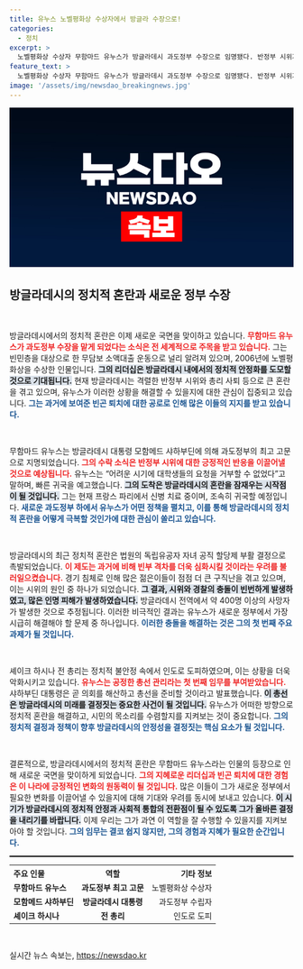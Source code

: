 ```yaml
---
title: 유누스 노벨평화상 수상자에서 방글라 수장으로!
categories:
  - 정치
excerpt: >
  노벨평화상 수상자 무함마드 유누스가 방글라데시 과도정부 수장으로 임명됐다. 반정부 시위가 격렬한 가운데, 그는 혼란을 수습하고 공정한 총선 실시를 위한 최전선에 나선다. 과연 유누스가 이 위기를 극복할 수 있을까?
feature_text: >
  노벨평화상 수상자 무함마드 유누스가 방글라데시 과도정부 수장으로 임명됐다. 반정부 시위가 격렬한 가운데, 그는 혼란을 수습하고 공정한 총선 실시를 위한 최전선에 나선다. 과연 유누스가 이 위기를 극복할 수 있을까?
image: '/assets/img/newsdao_breakingnews.jpg'
---
```


<p><img src="/assets/img/newsdao_breakingnews.jpg" alt="implanttips 속보" /></p>

<h2 data-ke-size="size26">방글라데시의 정치적 혼란과 새로운 정부 수장</h2>

<p data-ke-size="size16">&nbsp;</p>  

<p>방글라데시에서의 정치적 혼란은 이제 새로운 국면을 맞이하고 있습니다. <b><span style="color: #ee2323;">무함마드 유누스가 과도정부 수장을 맡게 되었다는 소식은 전 세계적으로 주목을 받고 있습니다.</span></b> 그는 빈민층을 대상으로 한 무담보 소액대출 운동으로 널리 알려져 있으며, 2006년에 노벨평화상을 수상한 인물입니다. <b><span style="background-color: #21538527;">그의 리더십은 방글라데시 내에서의 정치적 안정화를 도모할 것으로 기대됩니다.</span></b> 현재 방글라데시는 격렬한 반정부 시위와 총리 사퇴 등으로 큰 혼란을 겪고 있으며, 유누스가 이러한 상황을 해결할 수 있을지에 대한 관심이 집중되고 있습니다. <b><span style="color: #1a5490;">그는 과거에 보여준 빈곤 퇴치에 대한 공로로 인해 많은 이들의 지지를 받고 있습니다.</span></b></p>

<p data-ke-size="size16">&nbsp;</p>

<p>무함마드 유누스는 방글라데시 대통령 모함메드 샤하부딘에 의해 과도정부의 최고 고문으로 지명되었습니다. <b><span style="color: #ee2323;">그의 수락 소식은 반정부 시위에 대한 긍정적인 반응을 이끌어낼 것으로 예상됩니다.</span></b> 유누스는 “어려운 시기에 대학생들의 요청을 거부할 수 없었다”고 말하며, 빠른 귀국을 예고했습니다. <b><span style="background-color: #21538527;">그의 도착은 방글라데시의 혼란을 잠재우는 시작점이 될 것입니다.</span></b> 그는 현재 프랑스 파리에서 신병 치료 중이며, 조속히 귀국할 예정입니다. <b><span style="color: #1a5490;">새로운 과도정부 하에서 유누스가 어떤 정책을 펼치고, 이를 통해 방글라데시의 정치적 혼란을 어떻게 극복할 것인가에 대한 관심이 쏠리고 있습니다.</span></b></p>

<p data-ke-size="size16">&nbsp;</p>

<p>방글라데시의 최근 정치적 혼란은 법원의 독립유공자 자녀 공직 할당제 부활 결정으로 촉발되었습니다. <b><span style="color: #ee2323;">이 제도는 과거에 비해 빈부 격차를 더욱 심화시킬 것이라는 우려를 불러일으켰습니다.</span></b> 경기 침체로 인해 많은 젊은이들이 점점 더 큰 구직난을 겪고 있으며, 이는 시위의 원인 중 하나가 되었습니다. <b><span style="background-color: #21538527;">그 결과, 시위와 경찰의 충돌이 빈번하게 발생하였고, 많은 인명 피해가 발생하였습니다.</span></b> 방글라데시 전역에서 약 400명 이상의 사망자가 발생한 것으로 추정됩니다. 이러한 비극적인 결과는 유누스가 새로운 정부에서 가장 시급히 해결해야 할 문제 중 하나입니다. <b><span style="color: #1a5490;">이러한 충돌을 해결하는 것은 그의 첫 번째 주요 과제가 될 것입니다.</span></b></p>

<p data-ke-size="size16">&nbsp;</p>

<p>셰이크 하시나 전 총리는 정치적 불안정 속에서 인도로 도피하였으며, 이는 상황을 더욱 악화시키고 있습니다. <b><span style="color: #ee2323;">유누스는 공정한 총선 관리라는 첫 번째 임무를 부여받았습니다.</span></b> 샤하부딘 대통령은 곧 의회를 해산하고 총선을 준비할 것이라고 발표했습니다. <b><span style="background-color: #21538527;">이 총선은 방글라데시의 미래를 결정짓는 중요한 사건이 될 것입니다.</span></b> 유누스가 어떠한 방향으로 정치적 혼란을 해결하고, 시민의 목소리를 수렴할지를 지켜보는 것이 중요합니다. <b><span style="color: #1a5490;">그의 정치적 결정과 정책이 향후 방글라데시의 안정성을 결정짓는 핵심 요소가 될 것입니다.</span></b></p>

<p data-ke-size="size16">&nbsp;</p>

<p>결론적으로, 방글라데시에서의 정치적 혼란은 무함마드 유누스라는 인물의 등장으로 인해 새로운 국면을 맞이하게 되었습니다. <b><span style="color: #ee2323;">그의 지혜로운 리더십과 빈곤 퇴치에 대한 경험은 이 나라에 긍정적인 변화의 원동력이 될 것입니다.</span></b> 많은 이들이 그가 새로운 정부에서 필요한 변화를 이끌어낼 수 있을지에 대해 기대와 우려를 동시에 보내고 있습니다. <b><span style="background-color: #21538527;">이 시기가 방글라데시의 정치적 안정과 사회적 통합의 전환점이 될 수 있도록 그가 올바른 결정을 내리기를 바랍니다.</span></b> 이제 우리는 그가 과연 이 역할을 잘 수행할 수 있을지를 지켜보아야 할 것입니다. <b><span style="color: #1a5490;">그의 임무는 결코 쉽지 않지만, 그의 경험과 지혜가 필요한 순간입니다.</span></b></p>

<hr style="height: 2px; background-color: #000000; border: none;">

<table style="width: 100%; border-collapse: collapse;">
    <tr>
        <th style="text-align: left;">주요 인물</th>
        <th style="text-align: center;">역할</th>
        <th style="text-align: right;">기타 정보</th>
    </tr>
    <tr>
        <td style="text-align: left;"><b>무함마드 유누스</b></td>
        <td style="text-align: center; height: 17px;"><b>과도정부 최고 고문</b></td>
        <td style="text-align: right;">노벨평화상 수상자</td>
    </tr>
    <tr>
        <td style="text-align: left;"><b>모함메드 샤하부딘</b></td>
        <td style="text-align: center; height: 17px;"><b>방글라데시 대통령</b></td>
        <td style="text-align: right;">과도정부 수립자</td>
    </tr>
    <tr>
        <td style="text-align: left;"><b>셰이크 하시나</b></td>
        <td style="text-align: center; height: 17px;"><b>전 총리</b></td>
        <td style="text-align: right;">인도로 도피</td>
    </tr>
</table>

<p data-ke-size="size16">&nbsp;</p>
실시간 뉴스 속보는, <a href="https://newsdao.kr" rel="dofollow">https://newsdao.kr</a>


